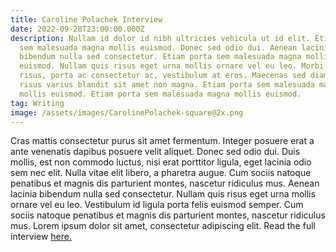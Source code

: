 ```yaml
---
title: Caroline Polachek Interview
date: 2022-09-28T23:00:00.000Z
description: Nullam id dolor id nibh ultricies vehicula ut id elit. Etiam porta
  sem malesuada magna mollis euismod. Donec sed odio dui. Aenean lacinia
  bibendum nulla sed consectetur. Etiam porta sem malesuada magna mollis
  euismod. Nullam quis risus eget urna mollis ornare vel eu leo. Morbi leo
  risus, porta ac consectetur ac, vestibulum at eros. Maecenas sed diam eget
  risus varius blandit sit amet non magna. Etiam porta sem malesuada magna
  mollis euismod. Etiam porta sem malesuada magna mollis euismod.
tag: Writing
image: /assets/images/CarolinePolachek-square@2x.png
---
```

Cras mattis consectetur purus sit amet fermentum. Integer posuere erat a ante venenatis dapibus posuere velit aliquet. Donec sed odio dui. Duis mollis, est non commodo luctus, nisi erat porttitor ligula, eget lacinia odio sem nec elit. Nulla vitae elit libero, a pharetra augue. Cum sociis natoque penatibus et magnis dis parturient montes, nascetur ridiculus mus. Aenean lacinia bibendum nulla sed consectetur. Nullam quis risus eget urna mollis ornare vel eu leo. Vestibulum id ligula porta felis euismod semper. Cum sociis natoque penatibus et magnis dis parturient montes, nascetur ridiculus mus. Lorem ipsum dolor sit amet, consectetur adipiscing elit. Read the full interview [here.](https://metalmagazine.eu/post/caroline-polachek)
